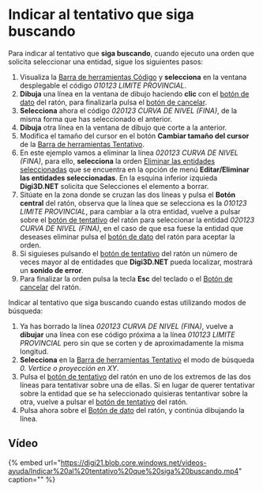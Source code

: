 # Indicar al tentativo que siga buscando

Para indicar al tentativo que **siga buscando**, cuando ejecuto una orden que solicita seleccionar una entidad, sigue los siguientes pasos:

1. Visualiza la [Barra de herramientas Código](https://github.com/digi21/docs/tree/7fc627c885c16fb88afc7cc05a6df2a2f4a54563/digi3d-net/primeros-pasos/comenzando-a-utilizar-digi3d.net/comenzando-con-la-ventana-de-dibujo/BarraDeHerramientasCodigo.html) y **selecciona** en la ventana desplegable el código _010123 LIMITE PROVINCIAL_.
2. **Dibuja** una línea en la ventana de dibujo haciendo **clic** con el [botón de dato](indicar-tentativo-seguir-buscando.md) del ratón, para finalizarla pulsa el [botón de cancelar](indicar-tentativo-seguir-buscando.md).
3. **Selecciona** ahora el código _020123 CURVA DE NIVEL \(FINA\)_, de la misma forma que has seleccionado el anterior.
4. **Dibuja** otra línea en la ventana de dibujo que corte a la anterior.
5. Modifica el tamaño del cursor en el botón **Cambiar tamaño del cursor** de la [Barra de herramientas Tentativo](https://github.com/digi21/docs/tree/7fc627c885c16fb88afc7cc05a6df2a2f4a54563/digi3d-net/primeros-pasos/comenzando-a-utilizar-digi3d.net/comenzando-con-la-ventana-de-dibujo/BarraDeHerramientasTentativo.html).
6. En este ejemplo vamos a eliminar la línea _020123 CURVA DE NIVEL \(FINA\)_, para ello, **selecciona** la orden [Eliminar las entidades seleccionadas](https://github.com/digi21/docs/tree/7fc627c885c16fb88afc7cc05a6df2a2f4a54563/digi3d-net/primeros-pasos/comenzando-a-utilizar-digi3d.net/comenzando-con-la-ventana-de-dibujo/BORRA_E.html) que se encuentra en la opción de menú **Editar/Eliminar las entidades seleccionadas**. En la esquina inferior izquieda **Digi3D.NET** solicita que Selecciones el elemento a borrar.
7. Sitúate en la zona donde se cruzan las dos líneas y pulsa el **Botón central** del ratón, observa que la línea que se selecciona es la _010123 LIMITE PROVINCIAL_, para cambiar a la otra entidad, vuelve a pulsar sobre el [botón de tentativo](indicar-tentativo-seguir-buscando.md) del ratón para seleccionar la entidad _020123 CURVA DE NIVEL \(FINA\)_, en el caso de que esa fuese la entidad que deseases eliminar pulsa el [botón de dato](indicar-tentativo-seguir-buscando.md) del ratón para aceptar la orden.
8. Si siguieses pulsando el [botón de tentativo](indicar-tentativo-seguir-buscando.md) del ratón un número de veces mayor al de entidades que **Digi3D.NET** pueda localizar, mostrará un **sonido de error**.
9. Para finalizar la orden pulsa la tecla **Esc** del teclado o el [Botón de cancelar](indicar-tentativo-seguir-buscando.md) del ratón.

Indicar al tentativo que siga buscando cuando estas utilizando modos de búsqueda:

1. Ya has borrado la línea _020123 CURVA DE NIVEL \(FINA\)_, vuelve a **dibujar** una línea con ese código próxima a la línea _010123 LIMITE PROVINCIAL_ pero sin que se corten y de aproximadamente la misma longitud.
2. **Selecciona** en la [Barra de herramientas Tentativo](https://github.com/digi21/docs/tree/7fc627c885c16fb88afc7cc05a6df2a2f4a54563/digi3d-net/primeros-pasos/comenzando-a-utilizar-digi3d.net/comenzando-con-la-ventana-de-dibujo/BarraDeHerramientasTentativo.html) el modo de búsqueda _0. Vertice o proyección en XY_.
3. Pulsa el [botón de tentativo](indicar-tentativo-seguir-buscando.md) del ratón en uno de los extremos de las dos líneas para tentativar sobre una de ellas. Si en lugar de querer tentativar sobre la entidad que se ha seleccionado quisieras tentantivar sobre la otra, vuelve a pulsar el [botón de tentativo](indicar-tentativo-seguir-buscando.md) del ratón.
4. Pulsa ahora sobre el [Botón de dato](indicar-tentativo-seguir-buscando.md) del ratón, y continúa dibujando la línea.

## Vídeo

{% embed url="https://digi21.blob.core.windows.net/videos-ayuda/Indicar%20al%20tentativo%20que%20siga%20buscando.mp4" caption="" %}

